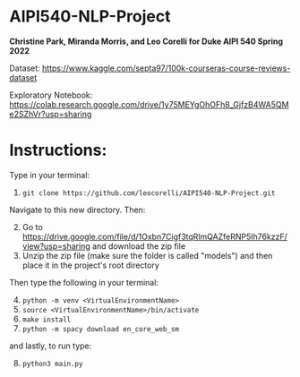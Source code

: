 # AIPI540-NLP-Project
**Christine Park, Miranda Morris, and Leo Corelli for Duke AIPI 540 Spring 2022**

Dataset: https://www.kaggle.com/septa97/100k-courseras-course-reviews-dataset

Exploratory Notebook: https://colab.research.google.com/drive/1y75MEYgOhOFh8_GjfzB4WA5QMe2SZhVr?usp=sharing

# Instructions:
Type in your terminal:
1. `git clone https://github.com/leocorelli/AIPI540-NLP-Project.git`

Navigate to this new directory. Then:

2. Go to https://drive.google.com/file/d/1Oxbn7Cigf3tqRlmQAZfeRNP5Ih76kzzF/view?usp=sharing and download the zip file
3. Unzip the zip file (make sure the folder is called "models") and then place it in the project's root directory

Then type the following in your terminal:

4. `python -m venv <VirtualEnvironmentName>`
5. `source <VirtualEnvironmentName>/bin/activate`
6. `make install`
7. `python -m spacy download en_core_web_sm`

and lastly, to run type:

8. `python3 main.py`
